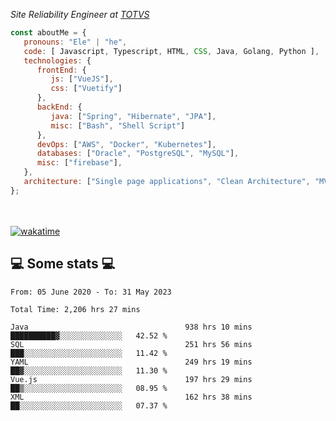 <p><em>Site Reliability Engineer at <a href="https://www.totvs.com/">TOTVS</a></br>
</em></p>


```javascript
const aboutMe = {
   pronouns: "Ele" | "he",
   code: [ Javascript, Typescript, HTML, CSS, Java, Golang, Python ],
   technologies: {
      frontEnd: {
         js: ["VueJS"],
         css: ["Vuetify"]
      },
      backEnd: {
         java: ["Spring", "Hibernate", "JPA"],
         misc: ["Bash", "Shell Script"]
      },
      devOps: ["AWS", "Docker", "Kubernetes"],
      databases: ["Oracle", "PostgreSQL", "MySQL"],
      misc: ["firebase"],
   },
   architecture: ["Single page applications", "Clean Architecture", "MVC", "Microservices"],
};
```
</br></br>
[![wakatime](https://wakatime.com/badge/user/a3a8ed06-d304-4d6b-bc86-4adc418cdea7.svg)](https://wakatime.com/@a3a8ed06-d304-4d6b-bc86-4adc418cdea7)
<h2>💻 Some stats 💻</h2>

<!--START_SECTION:waka-->

```text
From: 05 June 2020 - To: 31 May 2023

Total Time: 2,206 hrs 27 mins

Java                                   938 hrs 10 mins ██████████▓░░░░░░░░░░░░░░   42.52 %
SQL                                    251 hrs 56 mins ███░░░░░░░░░░░░░░░░░░░░░░   11.42 %
YAML                                   249 hrs 19 mins ██▓░░░░░░░░░░░░░░░░░░░░░░   11.30 %
Vue.js                                 197 hrs 29 mins ██▒░░░░░░░░░░░░░░░░░░░░░░   08.95 %
XML                                    162 hrs 38 mins ██░░░░░░░░░░░░░░░░░░░░░░░   07.37 %
```

<!--END_SECTION:waka-->
